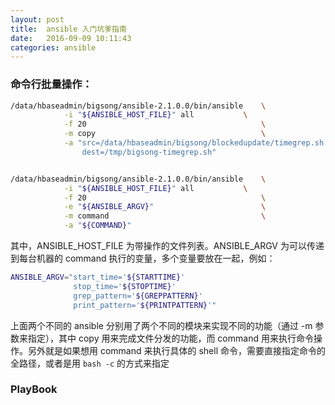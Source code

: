 ```yaml
---
layout: post
title:  ansible 入门坑爹指南
date:   2016-09-09 10:11:43
categories: ansible
---
```


### 命令行批量操作：
``` bash
/data/hbaseadmin/bigsong/ansible-2.1.0.0/bin/ansible    \
            -i "${ANSIBLE_HOST_FILE}" all           \
            -f 20                                       \
            -m copy                                     \
            -a "src=/data/hbaseadmin/bigsong/blockedupdate/timegrep.sh
                dest=/tmp/bigsong-timegrep.sh"


/data/hbaseadmin/bigsong/ansible-2.1.0.0/bin/ansible    \
            -i "${ANSIBLE_HOST_FILE}" all           \
            -f 20                                       \
            -e "${ANSIBLE_ARGV}"                        \
            -m command                                  \
            -a "${COMMAND}"
```
其中，ANSIBLE_HOST_FILE 为带操作的文件列表。ANSIBLE_ARGV 为可以传递到每台机器的 command 执行的变量，多个变量要放在一起，例如：
``` bash
ANSIBLE_ARGV="start_time='${STARTTIME}'
              stop_time='${STOPTIME}'
              grep_pattern='${GREPPATTERN}'
              print_pattern='${PRINTPATTERN}'"
```

上面两个不同的 ansible 分别用了两个不同的模块来实现不同的功能（通过 -m 参数来指定），其中 copy 用来完成文件分发的功能，而 command 用来执行命令操作。另外就是如果想用 command 来执行具体的 shell 命令，需要直接指定命令的全路径，或者是用 `bash -c` 的方式来指定 

### PlayBook

[jekyll-gh]: https://github.com/jekyll/jekyll
[jekyll]:    http://jekyllrb.com
